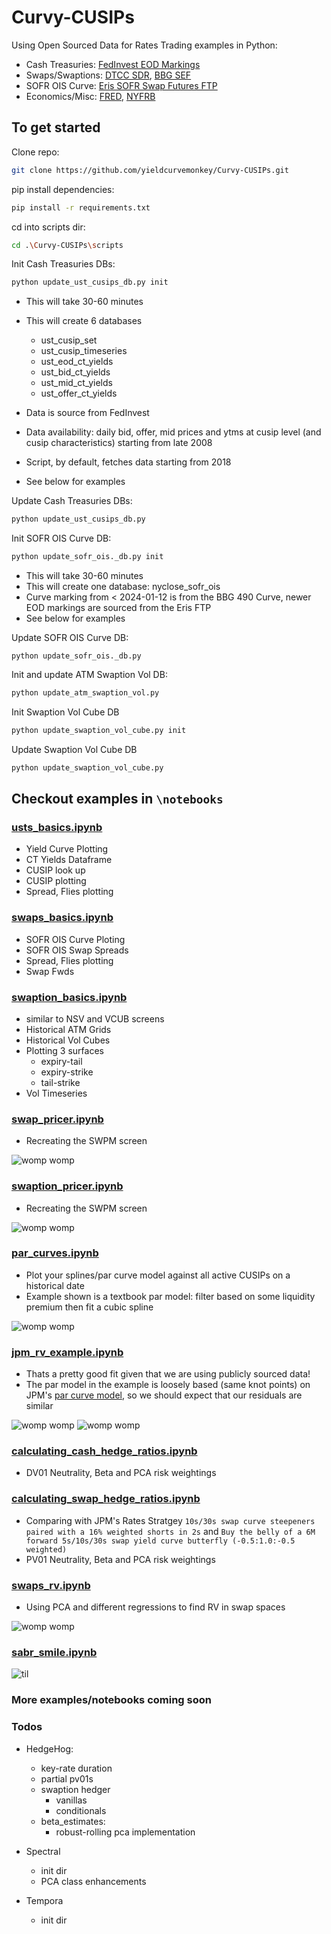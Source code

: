 # Curvy-CUSIPs

Using Open Sourced Data for Rates Trading examples in Python:

- Cash Treasuries: [FedInvest EOD Markings](https://www.treasurydirect.gov/GA-FI/FedInvest/selectSecurityPriceDate)
- Swaps/Swaptions: [DTCC SDR](https://pddata.dtcc.com/ppd/cftcdashboard), [BBG SEF](https://data.bloombergsef.com/)
- SOFR OIS Curve: [Eris SOFR Swap Futures FTP](https://files.erisfutures.com/ftp/)
- Economics/Misc: [FRED](https://fred.stlouisfed.org/), [NYFRB](https://markets.newyorkfed.org/static/docs/markets-api.html)

## To get started

Clone repo:

```bash
git clone https://github.com/yieldcurvemonkey/Curvy-CUSIPs.git
```

pip install dependencies: 

```bash
pip install -r requirements.txt
```

cd into scripts dir:

```bash
cd .\Curvy-CUSIPs\scripts
```

Init Cash Treasuries DBs: 

```py
python update_ust_cusips_db.py init
```

- This will take 30-60 minutes
- This will create 6 databases
    - ust_cusip_set
    - ust_cusip_timeseries
    - ust_eod_ct_yields
    - ust_bid_ct_yields
    - ust_mid_ct_yields
    - ust_offer_ct_yields

- Data is source from FedInvest
- Data availability: daily bid, offer, mid prices and ytms at cusip level (and cusip characteristics) starting from late 2008
- Script, by default, fetches data starting from 2018
- See below for examples

Update Cash Treasuries DBs:

```py
python update_ust_cusips_db.py
```

Init SOFR OIS Curve DB:

```py
python update_sofr_ois._db.py init
```

- This will take 30-60 minutes
- This will create one database: nyclose_sofr_ois
- Curve marking from < 2024-01-12 is from the BBG 490 Curve, newer EOD markings are sourced from the Eris FTP
- See below for examples

Update SOFR OIS Curve DB:
```
python update_sofr_ois._db.py
```

Init and update ATM Swaption Vol DB:

```py
python update_atm_swaption_vol.py
```

Init Swaption Vol Cube DB

```py
python update_swaption_vol_cube.py init
```

Update Swaption Vol Cube DB

```py
python update_swaption_vol_cube.py
```

## Checkout examples in `\notebooks`

### [usts_basics.ipynb](https://github.com/yieldcurvemonkey/Curvy-CUSIPs/blob/main/notebooks/usts_basics.ipynb)

- Yield Curve Plotting
- CT Yields Dataframe
- CUSIP look up
- CUSIP plotting
- Spread, Flies plotting

### [swaps_basics.ipynb](https://github.com/yieldcurvemonkey/Curvy-CUSIPs/blob/main/notebooks/swaps_basics.ipynb)

- SOFR OIS Curve Ploting
- SOFR OIS Swap Spreads
- Spread, Flies plotting
- Swap Fwds

### [swaption_basics.ipynb](https://github.com/yieldcurvemonkey/Curvy-CUSIPs/blob/main/notebooks/swaption_basics.ipynb) 

- similar to NSV and VCUB screens 
- Historical ATM Grids
- Historical Vol Cubes
- Plotting 3 surfaces  
    - expiry-tail
    - expiry-strike
    - tail-strike
- Vol Timeseries 

### [swap_pricer.ipynb](https://github.com/yieldcurvemonkey/Curvy-CUSIPs/blob/main/notebooks/swap_pricer.ipynb)

- Recreating the SWPM screen

![womp womp](./dump/Screenshot%202025-01-08%20160645.png)


### [swaption_pricer.ipynb](https://github.com/yieldcurvemonkey/Curvy-CUSIPs/blob/main/notebooks/swaption_pricer.ipynb)

- Recreating the SWPM screen

![womp womp](./dump/swaption_pricer_demo.png)


### [par_curves.ipynb](https://github.com/yieldcurvemonkey/Curvy-CUSIPs/blob/main/notebooks/par_curves.ipynb)

- Plot your splines/par curve model against all active CUSIPs on a historical date
- Example shown is a textbook par model: filter based on some liquidity premium then fit a cubic spline

![womp womp](./dump/Screenshot%202024-12-05%20221335.png)

### [jpm_rv_example.ipynb](https://github.com/yieldcurvemonkey/Curvy-CUSIPs/blob/main/notebooks/jpm_rv_example.ipynb)

- Thats a pretty good fit given that we are using publicly sourced data!
- The par model in the example is loosely based (same knot points) on JPM's [par curve model](https://github.com/yieldcurvemonkey/Curvy-CUSIPs/blob/main/research/Linear/JPM%20Rates%20Strategy%20The%20(par)%20curves%20they%20are%20a-changin%E2%80%99%20Making%20enhancements%20to%20our%20Treasury%20%26%20TIPS%20par%20curves.%20Tue%20Jul%2023%202024.pdf), so we should expect that our residuals are similar

![womp womp](./dump/Screenshot%202024-12-05%20225137.png)
![womp womp](./dump/Screenshot%202024-12-05%20224928.png)

### [calculating_cash_hedge_ratios.ipynb](https://github.com/yieldcurvemonkey/Curvy-CUSIPs/blob/main/notebooks/calculating_cash_hedge_ratios.ipynb)

- DV01 Neutrality, Beta and PCA risk weightings

### [calculating_swap_hedge_ratios.ipynb](https://github.com/yieldcurvemonkey/Curvy-CUSIPs/blob/main/notebooks/calculating_swap_hedge_ratios.ipynb)

- Comparing with JPM's Rates Stratgey `10s/30s swap curve steepeners paired with a 16% weighted shorts in 2s` and `Buy the belly of a 6M forward 5s/10s/30s swap yield curve butterfly (-0.5:1.0:-0.5 weighted)`
- PV01 Neutrality, Beta and PCA risk weightings

### [swaps_rv.ipynb](https://github.com/yieldcurvemonkey/Curvy-CUSIPs/blob/main/notebooks/swaps_rv.ipynb)

- Using PCA and different regressions to find RV in swap spaces

![womp womp](./dump/output.png)

### [sabr_smile.ipynb](https://github.com/yieldcurvemonkey/Curvy-CUSIPs/blob/main/notebooks/sabr_smile.ipynb)

![til](./dump/sabrsmileexample.gif)

### More examples/notebooks coming soon

### Todos

- HedgeHog:
    - key-rate duration
    - partial pv01s
    - swaption hedger
        - vanillas
        - conditionals
    - beta_estimates:
        - robust-rolling pca implementation

- Spectral
    - init dir
    - PCA class enhancements

- Tempora 
    - init dir
